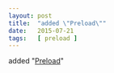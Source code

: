 ```yaml
---
layout: post
title:  "added \"Preload\""
date:   2015-07-21
tags:   [ preload ]
---
```


added "[Preload](/spec/preload)"

